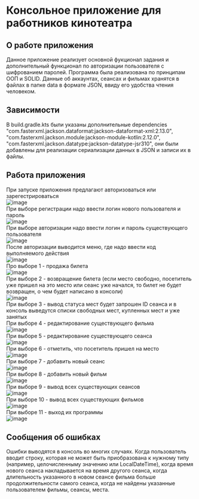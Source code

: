 # Консольное приложение для работников кинотеатра
## О работе приложения
Данное приложение реализует основной фукционал задания и дополнительный функционал по авторизации пользователя с шифрованием паролей. Программа была реализована по принципам ООП и SOLID. Данные об аккаунтах, сеансах и фильмах хранятся в файлах в папке data в формате JSON, ввиду его удобства чтения человеком.
## Зависимости
В build.gradle.kts были указаны дополнительные dependencies "com.fasterxml.jackson.dataformat:jackson-dataformat-xml:2.13.0", "com.fasterxml.jackson.module:jackson-module-kotlin:2.12.0", "com.fasterxml.jackson.datatype:jackson-datatype-jsr310", они были добавлены для реализации сериализации данных в JSON и записи их в файлы.
## Работа приложения
При запуске приложения предлагают авторизоваться или зарегестрироваться <br/>
![image](https://github.com/vladimirch-afk/SoftwareDesign_HW_1/assets/93833696/6f4b2d2d-9c31-41d2-b988-8afc567a6ae7) <br/>
При выборе регистрации надо ввести логин нового пользователя и пароль <br/>
![image](https://github.com/vladimirch-afk/SoftwareDesign_HW_1/assets/93833696/e30d217d-e36a-4e43-a057-12fe1e374577) <br/>
При выборе авторизации надо ввести логин и пароль существующего пользователя <br/>
![image](https://github.com/vladimirch-afk/SoftwareDesign_HW_1/assets/93833696/b722a08d-18e5-4b6e-b7e7-1b0bf2028615) <br/>
После авторизации выводится меню, где надо ввести код выполняемого действия <br/>
![image](https://github.com/vladimirch-afk/SoftwareDesign_HW_1/assets/93833696/81299207-523d-4f96-afc8-101a44180ee1) <br/>
Про выборе 1 - продажа билета <br/>
![image](https://github.com/vladimirch-afk/SoftwareDesign_HW_1/assets/93833696/957aa9c7-611a-4ce1-8808-3b97412c5833) <br/>
При выборе 2 - возвращение билета (если место свободно, посетитель уже пришел на это место или сеанс уже начался, то билет не будет возвращен, о чем будет написано в консоли) <br/>
![image](https://github.com/vladimirch-afk/SoftwareDesign_HW_1/assets/93833696/ec94e042-16e9-495b-8188-66b3b0eaaf8e) <br/>
При выборе 3 - вывод статуса мест будет запрошен ID сеанса и в консоль выведутся списки свободных мест, купленных мест и уже занятых <br/>
При выборе 4 - редактирование существующего фильма <br/>
![image](https://github.com/vladimirch-afk/SoftwareDesign_HW_1/assets/93833696/f4c88d23-7f71-4745-8d76-77e6a57b1d5c) <br/>
При выборе 5 - редактирование существующего сеанса <br/>
![image](https://github.com/vladimirch-afk/SoftwareDesign_HW_1/assets/93833696/24b0e429-5ea5-49dc-8b55-e41a5e29dc38) <br/>
При выборе 6 - отметить, что посетитель пришел на место <br/>
![image](https://github.com/vladimirch-afk/SoftwareDesign_HW_1/assets/93833696/07056995-8cd7-4085-bf12-914ceeb7e26b) <br/>
При выборе 7 - добавить новый сеанс <br/>
![image](https://github.com/vladimirch-afk/SoftwareDesign_HW_1/assets/93833696/f3b6fafb-d793-4a36-bb04-d4f424cf1824) <br/>
При выборе 8 - добавить новый фильм <br/>
![image](https://github.com/vladimirch-afk/SoftwareDesign_HW_1/assets/93833696/4b80d920-7bd2-4043-ba27-0a4c6c7c5d97) <br/>
При выборе 9 - вывод всех существующих сеансов <br/>
![image](https://github.com/vladimirch-afk/SoftwareDesign_HW_1/assets/93833696/90f617ab-f265-4de2-952c-4e50a561fd26) <br/>
При выборе 10 - вывод всех существующих фильмов <br/>
![image](https://github.com/vladimirch-afk/SoftwareDesign_HW_1/assets/93833696/7c69ab2e-abb7-483d-b6bd-201f84894670) <br/>
При выборе 11 - выход их программы <br/>
![image](https://github.com/vladimirch-afk/SoftwareDesign_HW_1/assets/93833696/eb2c6cf0-e35a-4c35-a24e-a10602f61307) <br/>
## Сообщения об ошибках
Ошибки выводятся в консоль во многих случаях. Когда пользователь вводит строку, которая не может быть приобразована к нужному типу (например, целочисленныму значению или LocalDateTime), когда время нового сеанса накладывается на время другого сеанса,
когда длительность указанного в новом сеансе фильма больше продолжительности самого сеанса, когда не найдены указанные пользователем фильмы, сеансы, места.
